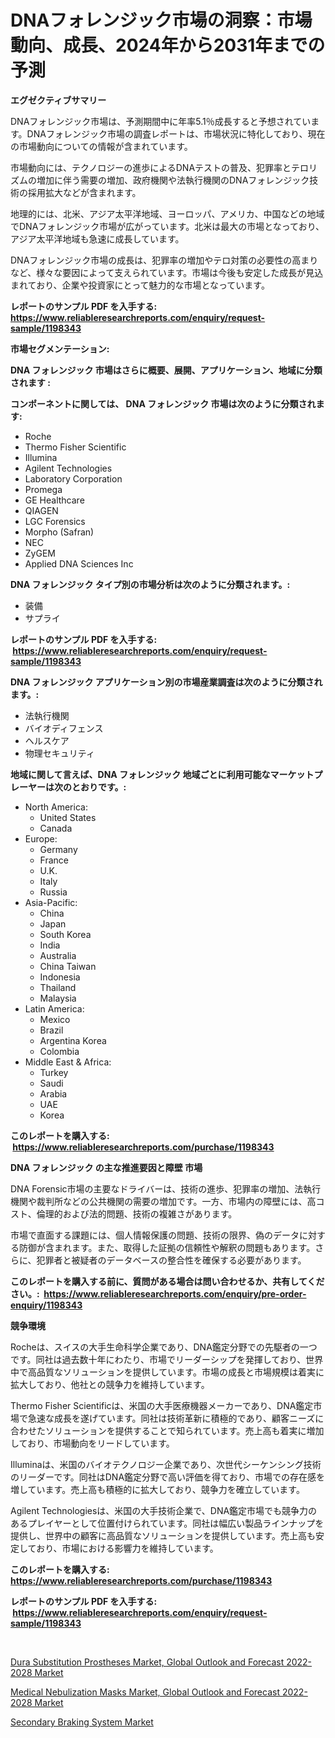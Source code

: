 <p><h1>DNAフォレンジック市場の洞察：市場動向、成長、2024年から2031年までの予測</h1></p><p><strong>エグゼクティブサマリー</strong></p>
<p><p>DNAフォレンジック市場は、予測期間中に年率5.1％成長すると予想されています。DNAフォレンジック市場の調査レポートは、市場状況に特化しており、現在の市場動向についての情報が含まれています。</p><p>市場動向には、テクノロジーの進歩によるDNAテストの普及、犯罪率とテロリズムの増加に伴う需要の増加、政府機関や法執行機関のDNAフォレンジック技術の採用拡大などが含まれます。</p><p>地理的には、北米、アジア太平洋地域、ヨーロッパ、アメリカ、中国などの地域でDNAフォレンジック市場が広がっています。北米は最大の市場となっており、アジア太平洋地域も急速に成長しています。</p><p>DNAフォレンジック市場の成長は、犯罪率の増加やテロ対策の必要性の高まりなど、様々な要因によって支えられています。市場は今後も安定した成長が見込まれており、企業や投資家にとって魅力的な市場となっています。</p></p>
<p><strong>レポートのサンプル PDF を入手する: <a href="https://www.reliableresearchreports.com/enquiry/request-sample/1198343">https://www.reliableresearchreports.com/enquiry/request-sample/1198343</a></strong></p>
<p><strong>市場セグメンテーション:</strong></p>
<p><strong> DNA フォレンジック 市場はさらに概要、展開、アプリケーション、地域に分類されます :</strong></p>
<p><strong>コンポーネントに関しては、 DNA フォレンジック 市場は次のように分類されます: &nbsp;</strong></p>
<p><ul><li>Roche</li><li>Thermo Fisher Scientific</li><li>Illumina</li><li>Agilent Technologies</li><li>Laboratory Corporation</li><li>Promega</li><li>GE Healthcare</li><li>QIAGEN</li><li>LGC Forensics</li><li>Morpho (Safran)</li><li>NEC</li><li>ZyGEM</li><li>Applied DNA Sciences Inc</li></ul></p>
<p><strong> DNA フォレンジック タイプ別の市場分析は次のように分類されます。:</strong></p>
<p><ul><li>装備</li><li>サプライ</li></ul></p>
<p><strong>レポートのサンプル PDF を入手する: &nbsp;<a href="https://www.reliableresearchreports.com/enquiry/request-sample/1198343">https://www.reliableresearchreports.com/enquiry/request-sample/1198343</a></strong></p>
<p><strong> DNA フォレンジック アプリケーション別の市場産業調査は次のように分類されます。:</strong></p>
<p><ul><li>法執行機関</li><li>バイオディフェンス</li><li>ヘルスケア</li><li>物理セキュリティ</li></ul></p>
<p><strong>地域に関して言えば、DNA フォレンジック 地域ごとに利用可能なマーケットプレーヤーは次のとおりです。:</strong></p>
<p><ul>
    <li>
        North America:
        <ul>
            <li>United States</li>
            <li>Canada</li>
        </ul>
    </li>
    <li>
        Europe:
        <ul>
            <li>Germany</li>
            <li>France</li>
            <li>U.K.</li>
            <li>Italy</li>
            <li>Russia</li>
        </ul>
    </li>
    <li>
        Asia-Pacific:
        <ul>
            <li>China</li>
            <li>Japan</li>
            <li>South Korea</li>
            <li>India</li>
            <li>Australia</li>
            <li>China Taiwan</li>
            <li>Indonesia</li>
            <li>Thailand</li>
            <li>Malaysia</li>
        </ul>
    </li>
    <li>
        Latin America:
        <ul>
            <li>Mexico</li>
            <li>Brazil</li>
            <li>Argentina Korea</li>
            <li>Colombia</li>
        </ul>
    </li>
    <li>
        Middle East & Africa:
        <ul>
            <li>Turkey</li>
            <li>Saudi</li>
            <li>Arabia</li>
            <li>UAE</li>
            <li>Korea</li>
        </ul>
    </li>
    </ul></p>
<p><strong>このレポートを購入する: &nbsp;<a href="https://www.reliableresearchreports.com/purchase/1198343">https://www.reliableresearchreports.com/purchase/1198343</a></strong></p>
<p><strong>DNA フォレンジック の主な推進要因と障壁 市場</strong></p>
<p><p>DNA Forensic市場の主要なドライバーは、技術の進歩、犯罪率の増加、法執行機関や裁判所などの公共機関の需要の増加です。一方、市場内の障壁には、高コスト、倫理的および法的問題、技術の複雑さがあります。</p><p>市場で直面する課題には、個人情報保護の問題、技術の限界、偽のデータに対する防御が含まれます。また、取得した証拠の信頼性や解釈の問題もあります。さらに、犯罪者と被疑者のデータベースの整合性を確保する必要があります。</p></p>
<p><strong>このレポートを購入する前に、質問がある場合は問い合わせるか、共有してください。:&nbsp; <a href="https://www.reliableresearchreports.com/enquiry/pre-order-enquiry/1198343">https://www.reliableresearchreports.com/enquiry/pre-order-enquiry/1198343</a></strong></p>
<p><strong>競争環境</strong></p>
<p><p>Rocheは、スイスの大手生命科学企業であり、DNA鑑定分野での先駆者の一つです。同社は過去数十年にわたり、市場でリーダーシップを発揮しており、世界中で高品質なソリューションを提供しています。市場の成長と市場規模は着実に拡大しており、他社との競争力を維持しています。</p><p>Thermo Fisher Scientificは、米国の大手医療機器メーカーであり、DNA鑑定市場で急速な成長を遂げています。同社は技術革新に積極的であり、顧客ニーズに合わせたソリューションを提供することで知られています。売上高も着実に増加しており、市場動向をリードしています。</p><p>Illuminaは、米国のバイオテクノロジー企業であり、次世代シーケンシング技術のリーダーです。同社はDNA鑑定分野で高い評価を得ており、市場での存在感を増しています。売上高も積極的に拡大しており、競争力を確立しています。</p><p>Agilent Technologiesは、米国の大手技術企業で、DNA鑑定市場でも競争力のあるプレイヤーとして位置付けられています。同社は幅広い製品ラインナップを提供し、世界中の顧客に高品質なソリューションを提供しています。売上高も安定しており、市場における影響力を維持しています。</p></p>
<p><strong>このレポートを購入する: &nbsp; <a href="https://www.reliableresearchreports.com/purchase/1198343">https://www.reliableresearchreports.com/purchase/1198343</a></strong></p>
<p><strong>レポートのサンプル PDF を入手する: &nbsp;<a href="https://www.reliableresearchreports.com/enquiry/request-sample/1198343">https://www.reliableresearchreports.com/enquiry/request-sample/1198343</a></strong><strong></strong></p>
<p>&nbsp;</p>
<p><p><a href="https://view.publitas.com/reportprime-1/global-dura-substitution-prostheses-market-global-outlook-and-forecast-2022-2028-market-by-types-applications-and-major-players-with-regional-growth-rate-analysis-and-development-situation-from-2023-to-2030/">Dura Substitution Prostheses Market, Global Outlook and Forecast 2022-2028 Market</a></p><p><a href="https://view.publitas.com/reportprime-1/medical-nebulization-masks-market-global-outlook-and-forecast-2022-2028-market-size-and-growth-market-segmentation-regional-and-country-breakdowns-and-market-trends-for-period-from-2023-2030/">Medical Nebulization Masks Market, Global Outlook and Forecast 2022-2028 Market</a></p><p><a href="https://github.com/Glendatilghmankmgz0rbhwpy/Market-Research-Report-List-1/blob/main/secondary-braking-system-market.md">Secondary Braking System Market</a></p></p>